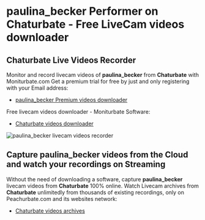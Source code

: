 # paulina_becker Performer on Chaturbate - Free LiveCam videos downloader

## Chaturbate Live Videos Recorder

Monitor and record livecam videos of **paulina_becker** from **Chaturbate** with Moniturbate.com
Get a premium trial for free by just and only registering with your Email address:
* [paulina_becker Premium videos downloader](https://moniturbate.com/request-demo-licence-key.html)

Free livecam videos downloader - Moniturbate Software:
* [Chaturbate videos downloader](https://moniturbate.com/moniturbate-download-software.html)

![paulina_becker livecam videos recorder](https://peachurnet.com/templates/moniturbate-software.png)


## Capture paulina_becker videos from the Cloud and watch your recordings on Streaming

Without the need of downloading a software, capture **paulina_becker** livecam videos from **Chaturbate** 100% online.
Watch Livecam archives from **Chaturbate** unlimitedly from thousands of existing recordings, only on Peachurbate.com and its websites network:
* [Chaturbate videos archives](https://peachurnet.com/)